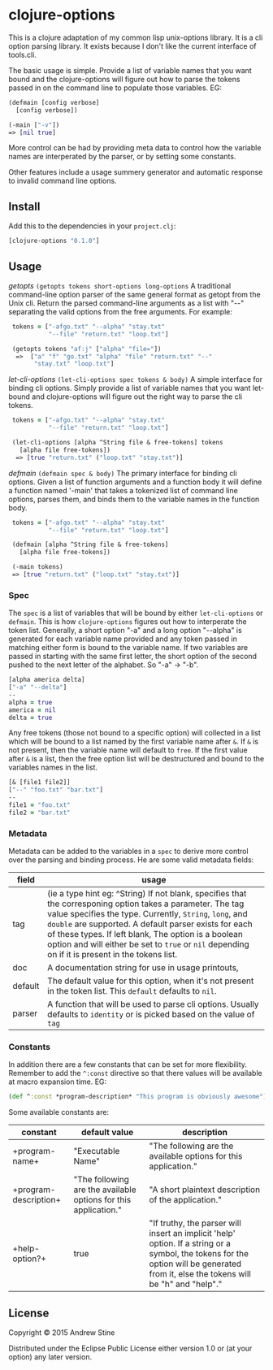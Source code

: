 # clojure-options

This is a clojure adaptation of my common lisp unix-options library. It is a cli option parsing library. It exists because I don't like the current interface of tools.cli. 

The basic usage is simple. Provide a list of variable names that you want bound and the clojure-options will figure out how to parse the tokens passed in on the command line to populate those variables. EG:

```clojure
(defmain [config verbose]
  [config verbose])

(-main ["-v"])
=> [nil true]
```

More control can be had by providing meta data to control how the variable names are interperated by the parser, or by setting some constants.

Other features include a usage summery generator and automatic response to invalid command line options.

## Install

Add this to the dependencies in your `project.clj`:

```clojure
[clojure-options "0.1.0"]
```

## Usage

 _getopts_ `(getopts tokens short-options long-options`
  A traditional command-line option parser of the same general format as
  getopt from the Unix cli. Return the parsed command-line arguments as a list
  with "--" separating the valid options from the free arguments. For example:

```clojure
 tokens = ["-afgo.txt" "--alpha" "stay.txt"
           "--file" "return.txt" "loop.txt"]

 (getopts tokens "af:j" ["alpha" "file="])
  =>  ["a" "f" "go.txt" "alpha" "file" "return.txt" "--"
       "stay.txt" "loop.txt"]
```

 _let-cli-options_ `(let-cli-options spec tokens & body)`
  A simple interface for binding cli options. Simply provide a list of variable
  names that you want let-bound and clojure-options will figure out the right
  way to parse the cli tokens.

```clojure
 tokens = ["-afgo.txt" "--alpha" "stay.txt"
           "--file" "return.txt" "loop.txt"]

 (let-cli-options [alpha ^String file & free-tokens] tokens
   [alpha file free-tokens])
  => [true "return.txt" ("loop.txt" "stay.txt")]
```

 _defmain_ `(defmain spec & body)`
  The primary interface for binding cli options. Given a list of function 
  arguments and a function body it will define a function named '-main' that 
  takes a tokenized list of command line options, parses them, and binds them
  to the variable names in the function body.

```clojure
 tokens = ["-afgo.txt" "--alpha" "stay.txt"
           "--file" "return.txt" "loop.txt"]

 (defmain [alpha ^String file & free-tokens]
   [alpha file free-tokens])

 (-main tokens)
 => [true "return.txt" ("loop.txt" "stay.txt")]
```

### Spec

The `spec` is a list of variables that will be bound by either `let-cli-options` or `defmain`. This is how `clojure-options` figures out how to interperate the token list. Generally, a short option "-a" and a long option "--alpha" is generated for each variable name provided and any token passed in matching either form is bound to the variable name. If two variables are passed in starting with the same first letter, the short option of the second pushed to the next letter of the alphabet. So "-a" -> "-b". 

```clojure
[alpha america delta]
["-a" "--delta"]
--
alpha = true
america = nil
delta = true
```

Any free tokens (those not bound to a specific option) will collected in a list which will be bound to a list named by the first variable name after `&`. If `&` is not present, then the variable name will default to `free`. If the first value after `&` is a list, then the free option list will be destructured and bound to the variables names in the list.

```clojure
[& [file1 file2]]
["--" "foo.txt" "bar.txt"]
--
file1 = "foo.txt"
file2 = "bar.txt"
```

### Metadata

Metadata can be added to the variables in a `spec` to derive more control over the parsing and binding process. He are some valid metadata fields:

field   |  usage
--------|------
tag     | (ie a type hint eg: ^String) If not blank, specifies that the corresponing option takes a parameter. The tag value specifies the type. Currently, `String`, `long`, and `double` are supported. A default parser exists for each of these types. If left blank, The option is a boolean option and will either be set to `true` or `nil` depending on if it is present in the tokens list.
doc     | A documentation string for use in usage printouts,
default | The default value for this option, when it's not present in the token list. This `default` defaults to `nil`.
parser  | A function that will be used to parse cli options. Usually defaults to `identity` or is picked based on the value of `tag`

### Constants

In addition there are a few constants that can be set for more flexibility. Remember to add the `^:const` directive so that there values will be available at macro expansion time. EG:

```clojure
(def ^:const *program-description* "This program is obviously awesome")
```

Some available constants are:

constant              | default value   | description 
----------------------|-----------------|------------
+program-name+        |"Executable Name"|"The following are the available options for this application."
+program-description+ |"The following are the available options for this application."|"A short plaintext description of the application."
+help-option?+        | true |"If truthy, the parser will insert an implicit 'help' option. If a string or a symbol, the tokens for the option will be generated from it, else the tokens will be \"h\" and \"help\"."

## License

Copyright © 2015 Andrew Stine

Distributed under the Eclipse Public License either version 1.0 or (at
your option) any later version.

